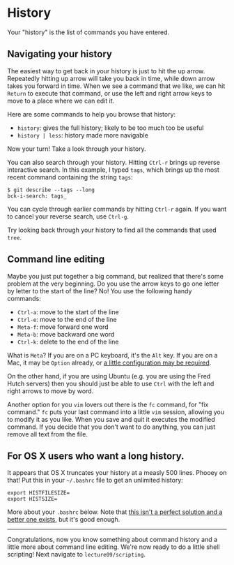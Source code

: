 # History

Your "history" is the list of commands you have entered.

## Navigating your history

The easiest way to get back in your history is just to hit the up arrow.
Repeatedly hitting up arrow will take you back in time, while down arrow takes you forward in time.
When we see a command that we like, we can hit `Return` to execute that command, or use the left and right arrow keys to move to a place where we can edit it.

Here are some commands to help you browse that history:

* `history`: gives the full history; likely to be too much too be useful
* `history | less`: history made more navigable

Now your turn!
Take a look through your history.

You can also search through your history.
Hitting `Ctrl-r` brings up reverse interactive search.
In this example, I typed `tags`, which brings up the most recent command containing the string `tags`:

```
$ git describe --tags --long
bck-i-search: tags_
```

You can cycle through earlier commands by hitting `Ctrl-r` again.
If you want to cancel your reverse search, use `Ctrl-g`.

Try looking back through your history to find all the commands that used `tree`.


## Command line editing

Maybe you just put together a big command, but realized that there's some problem at the very beginning.
Do you use the arrow keys to go one letter by letter to the start of the line?
No!
You use the following handy commands:

* `Ctrl-a`: move to the start of the line
* `Ctrl-e`: move to the end of the line
* `Meta-f`: move forward one word
* `Meta-b`: move backward one word
* `Ctrl-k`: delete to the end of the line

What is `Meta`?
If you are on a PC keyboard, it's the `Alt` key.
If you are on a Mac, it may be `Option` already, or [a little configuration may be required](http://osxdaily.com/2013/02/01/use-option-as-meta-key-in-mac-os-x-terminal/).

On the other hand, if you are using Ubuntu (e.g. you are using the Fred Hutch servers) then you should just be able to use `Ctrl` with the left and right arrows to move by word.

Another option for you `vim` lovers out there is the `fc` command, for "fix command."
`fc` puts your last command into a little `vim` session, allowing you to modify it as you like.
When you save and quit it executes the modified command.
If you decide that you don't want to do anything, you can just remove all text from the file.


## For OS X users who want a long history.

It appears that OS X truncates your history at a measly 500 lines.
Phooey on that!
Put this in your `~/.bashrc` file to get an unlimited history:

```
export HISTFILESIZE=
export HISTSIZE=
```

More about your `.bashrc` below.
Note that [this isn't a perfect solution and a better one exists](http://superuser.com/a/664061), but it's good enough.


---

Congratulations, now you know something about command history and a little more about command line editing.
We're now ready to do a little shell scripting!
Next navigate to `lecture09/scripting`.
